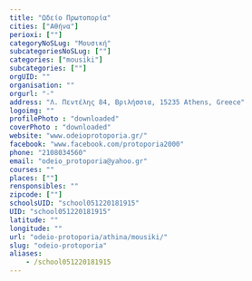 ```yaml
---
title: "Ωδείο Πρωτοπορία"
cities: ["Αθήνα"]
perioxi: [""]
categoryNoSLug: "Μουσική"
subcategoriesNoSLug: [""]
categories: ["mousiki"]
subcategories: [""]
orgUID: ""
organisation: ""
orgurl: "-"
address: "Λ. Πεντέλης 84, Βριλήσσια, 15235 Athens, Greece"
logoimg: ""
profilePhoto : "downloaded"
coverPhoto : "downloaded"
website: "www.odeioprotoporia.gr/"
facebook: "www.facebook.com/protoporia2000"
phone: "2108034560"
email: "odeio_protoporia@yahoo.gr"
courses: ""
places: [""]
rensponsibles: ""
zipcode: [""]
schoolsUID: "school051220181915"
UID: "school051220181915"
latitude: ""
longitude: ""
url: "odeio-protoporia/athina/mousiki/"
slug: "odeio-protoporia"
aliases:
    - /school051220181915
---
```





